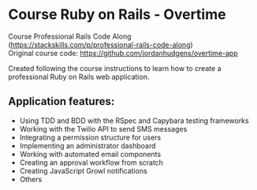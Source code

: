 # Course Ruby on Rails - Overtime

Course Professional Rails Code Along (https://stackskills.com/p/professional-rails-code-along) \
Original course code: https://github.com/jordanhudgens/overtime-app

Created following the course instructions to learn how to create a professional Ruby on Rails web application.

## Application features:
- Using TDD and BDD with the RSpec and Capybara testing frameworks
- Working with the Twilio API to send SMS messages
- Integrating a permission structure for users
- Implementing an administrator dashboard
- Working with automated email components
- Creating an approval workflow from scratch
- Creating JavaScript Growl notifications
- Others